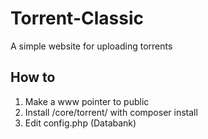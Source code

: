 # Torrent-Classic
A simple website for uploading torrents

## How to
1. Make a www pointer to public
2. Install /core/torrent/ with composer install
3. Edit config.php (Databank)
